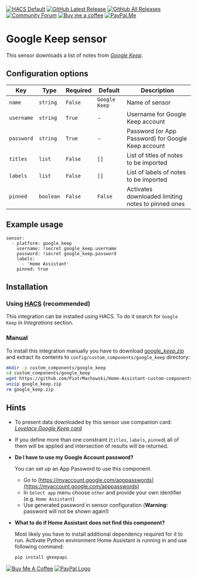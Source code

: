[![HACS Default][hacs_shield]][hacs]
[![GitHub Latest Release][releases_shield]][latest_release]
[![GitHub All Releases][downloads_total_shield]][releases]
[![Community Forum][community_forum_shield]][community_forum]
[![Buy me a coffee][buy_me_a_coffee_shield]][buy_me_a_coffee]
[![PayPal.Me][paypal_me_shield]][paypal_me]


[hacs_shield]: https://img.shields.io/static/v1.svg?label=HACS&message=Default&style=popout&color=green&labelColor=41bdf5&logo=HomeAssistantCommunityStore&logoColor=white
[hacs]: https://hacs.xyz/docs/default_repositories

[latest_release]: https://github.com/PiotrMachowski/Home-Assistant-custom-components-Google-Keep/releases/latest
[releases_shield]: https://img.shields.io/github/release/PiotrMachowski/Home-Assistant-custom-components-Google-Keep.svg?style=popout

[releases]: https://github.com/PiotrMachowski/Home-Assistant-custom-components-Google-Keep/releases
[downloads_total_shield]: https://img.shields.io/github/downloads/PiotrMachowski/Home-Assistant-custom-components-Google-Keep/total

[community_forum_shield]: https://img.shields.io/static/v1.svg?label=%20&message=Forum&style=popout&color=41bdf5&logo=HomeAssistant&logoColor=white
[community_forum]: https://community.home-assistant.io/t/google-keep-custom-component-and-lovelace-card/131752

[buy_me_a_coffee_shield]: https://img.shields.io/static/v1.svg?label=%20&message=Buy%20me%20a%20coffee&color=6f4e37&logo=buy%20me%20a%20coffee&logoColor=white
[buy_me_a_coffee]: https://www.buymeacoffee.com/PiotrMachowski

[paypal_me_shield]: https://img.shields.io/static/v1.svg?label=%20&message=PayPal.Me&logo=paypal
[paypal_me]: https://paypal.me/PiMachowski

# Google Keep sensor

This sensor downloads a list of notes from [*Google Keep*](https://keep.google.com/).
 
## Configuration options

| Key | Type | Required | Default | Description |
| --- | --- | --- | --- | --- |
| `name` | `string` | `False` | `Google Keep` | Name of sensor |
| `username` | `string` | `True` | - | Username for Google Keep account |
| `password` | `string` | `True` | - | Password (or App Password) for Google Keep account |
| `titles` | `list` | `False` | `[]` | List of titles of notes to be imported |
| `labels` | `list` | `False` | `[]` | List of labels of notes to be imported |
| `pinned` | `boolean` | `False` | `False` | Activates downloaded limiting notes to pinned ones |

## Example usage

```
sensor:
  - platform: google_keep
    username: !secret google_keep.username
    password: !secret google_keep.password
    labels:
      - 'Home Assistant'
    pinned: true
```

## Installation

### Using [HACS](https://hacs.xyz/) (recommended)

This integration can be installed using HACS.
To do it search for `Google Keep` in *Integrations* section.

### Manual

To install this integration manually you have to download [*google_keep.zip*](https://github.com/PiotrMachowski/Home-Assistant-custom-components-Google-Keep/releases/latest/download/google_keep.zip) and extract its contents to `config/custom_components/google_keep` directory:
```bash
mkdir -p custom_components/google_keep
cd custom_components/google_keep
wget https://github.com/PiotrMachowski/Home-Assistant-custom-components-Google-Keep/releases/latest/download/google_keep.zip
unzip google_keep.zip
rm google_keep.zip
```

## Hints

* To present data downloaded by this sensor use companion card: [*Lovelace Google Keep card*](https://github.com/PiotrMachowski/Lovelace-Google-Keep-card)

* If you define more than one constraint (`titles`, `labels`, `pinned`) all of them will be applied and intersection of results will be returned.

* **Do I have to use my Google Account password?**

  You can set up an App Password to use this component.
  * Go to [https://myaccount.google.com/apppasswords](https://myaccount.google.com/apppasswords)
  * In `Select app` menu choose `other` and provide your own identifier (e.g. `Home Assistant`)
  * Use generated password in sensor configuration (**Warning:** password will not be shown again!)
  

* **What to do if Home Assistant does not find this component?**

  Most likely you have to install additional dependency required for it to run. Activate Python environment Home Assistant is running in and use following command:
  ```bash
  pip install gkeepapi
  ```

<a href="https://www.buymeacoffee.com/PiotrMachowski" target="_blank"><img src="https://bmc-cdn.nyc3.digitaloceanspaces.com/BMC-button-images/custom_images/orange_img.png" alt="Buy Me A Coffee" style="height: auto !important;width: auto !important;" ></a>
<a href="https://paypal.me/PiMachowski" target="_blank"><img src="https://www.paypalobjects.com/webstatic/mktg/logo/pp_cc_mark_37x23.jpg" border="0" alt="PayPal Logo" style="height: auto !important;width: auto !important;"></a>
